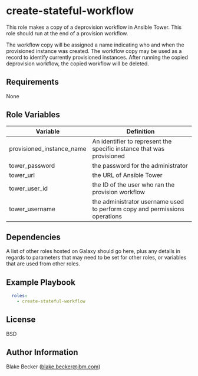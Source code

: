 create-stateful-workflow
=========

This role makes a copy of a deprovision workflow in Ansible Tower.
This role should run at the end of a provision workflow.

The workflow copy will be assigned a name indicating who and when the provisioned instance was created.
The workflow copy may be used as a record to identify currently provisioned instances.
After running the copied deprovision workflow, the copied workflow will be deleted.

Requirements
------------

None

Role Variables
--------------

| Variable                  | Definition                                                                 |
|---------------------------|----------------------------------------------------------------------------|
| provisioned_instance_name | An identifier to represent the specific instance that was provisioned      |
| tower_password            | the password for the administrator                                         |
| tower_url                 | the URL of Ansible Tower                                                   |
| tower_user_id             | the ID of the user who ran the provision workflow                          |
| tower_username            | the administrator username used to perform copy and permissions operations |

Dependencies
------------

A list of other roles hosted on Galaxy should go here, plus any details in regards to parameters that may need to be set for other roles, or variables that are used from other roles.

Example Playbook
----------------

```yaml
  roles:
    - create-stateful-workflow
```

License
-------

BSD

Author Information
------------------

Blake Becker (blake.becker@ibm.com)